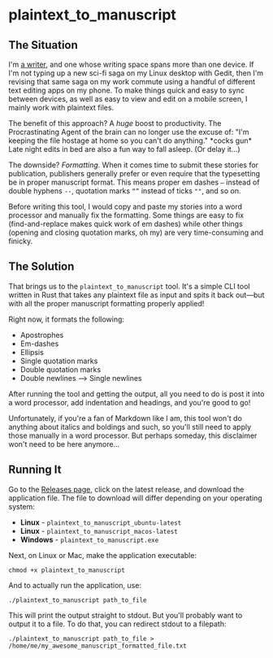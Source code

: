 # plaintext_to_manuscript

## The Situation

I'm [a writer](https://www.markjjpadilla.com/writing), and one whose writing space spans more than one device. If I'm not typing up a new sci-fi saga on my Linux desktop with Gedit, then I'm revising that same saga on my work commute using a handful of different text editing apps on my phone. To make things quick and easy to sync between devices, as well as easy to view and edit on a mobile screen, I mainly work with plaintext files.

The benefit of this approach? A _huge_ boost to productivity. The Procrastinating Agent of the brain can no longer use the excuse of: "I'm keeping the file hostage at home so you can't do anything." \*cocks gun\* Late night edits in bed are also a fun way to fall asleep. (Or delay it…)

The downside? _Formatting._ When it comes time to submit these stories for publication, publishers generally prefer or even require that the typesetting be in proper manuscript format. This means proper em dashes `—` instead of double hyphens `--`, quotation marks `“”` instead of ticks `""`, and so on.

Before writing this tool, I would copy and paste my stories into a word processor and manually fix the formatting. Some things are easy to fix (find-and-replace makes quick work of em dashes) while other things (opening and closing quotation marks, oh my) are very time-consuming and finicky.

## The Solution

That brings us to the `plaintext_to_manuscript` tool. It's a simple CLI tool written in Rust that takes any plaintext file as input and spits it back out—but with all the proper manuscript formatting properly applied!

Right now, it formats the following:
- Apostrophes
- Em-dashes
- Ellipsis
- Single quotation marks
- Double quotation marks
- Double newlines --> Single newlines

After running the tool and getting the output, all you need to do is post it into a word processor, add indentation and headings, and you're good to go!

Unfortunately, if you're a fan of Markdown like I am, this tool won't do anything about italics and boldings and such, so you'll still need to apply those manually in a word processor. But perhaps someday, this disclaimer won't need to be here anymore…

## Running It

Go to the [Releases page](https://github.com/MarquisLP/plaintext_to_manuscript/releases), click on the latest release, and download the application file. The file to download will differ depending on your operating system:
- **Linux** - `plaintext_to_manuscript_ubuntu-latest`
- **Linux** - `plaintext_to_manuscript_macos-latest`
- **Windows** - `plaintext_to_manuscript.exe`

Next, on Linux or Mac, make the application executable:

`chmod +x plaintext_to_manuscript`

And to actually run the application, use:

`./plaintext_to_manuscript path_to_file`

This will print the output straight to stdout. But you'll probably want to output it to a file. To do that, you can redirect stdout to a filepath:

`./plaintext_to_manuscript path_to_file > /home/me/my_awesome_manuscript_formatted_file.txt`
